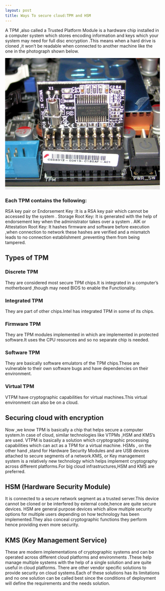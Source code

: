 ```yaml
---
layout: post
title: Ways To secure cloud:TPM and HSM
---
```

A TPM ,also called a Trusted Platform Module is a hardware chip installed in a computer system which stores encoding information and keys which your system may need for full disc encryption .This means when a hard drive is cloned ,it won’t be readable when connected to another machine like the one in the photograph shown below.

![image_tpm](https://raw.githubusercontent.com/techathena/techathena.github.io/master/images/TPM_Asus.jpg)

### Each TPM contains the following:
RSA key pair or Endorsement Key :It is a RSA key pair which cannot be accessed by the system .
Storage Root Key: It is generated with the help of endorsement key when the administrator takes over a system .
AIK or Attestation Root Key: It hashes firmware and software before execution ,when connection to network these hashes are verified and a mismatch leads to no connection establishment ,preventing them from being tampered.

## Types of TPM

### Discrete TPM
They are considered most secure TPM chips.It is integrated in a computer’s motherboard ,though may need BIOS to enable the Functionality.
### Integrated TPM
They are part of other chips.Intel has integrated TPM in some of its chips.
### Firmware TPM
They are TPM modules implemented in which are implemented in protected software.It uses the CPU resources and so no separate chip is needed.
### Software TPM
They are basically software emulators of the TPM chips.These are vulnerable to their own software bugs and have dependencies on their environment.
### Virtual TPM
VTPM have cryptographic capabilities for virtual machines.This virtual environment can also be on a cloud.
## Securing cloud with encryption
Now ,we know TPM is basically a chip that helps secure a computer system.In case of cloud, similar technologies like VTPMs ,HSM and KMS’s are used. VTPM is basically a solution which cryptographic processing capabilities which can act as a TPM for a virtual machine. HSMs , on the other hand ,stand for Hardware Security Modules and are USB devices attached to secure segments of a network.KMS, or Key management system is a relatively new technology which helps implement cryptography across different platforms.For big cloud infrastructures,HSM and KMS are preferred.
## HSM (Hardware Security Module)
It is connected to a secure network segment as a trusted server.This device cannot be cloned or be interfered by external code,hence are quite secure devices. HSM are general purpose devices which allow multiple security options for multiple users depending on how technology has been implemented.They also conceal cryptographic functions they perform hence providing even more security.
## KMS (Key Management Service)
These are modern implementations of cryptographic systems and can be operated across different cloud platforms and environments .These help manage multiple systems with the help of a single solution and are quite useful in cloud platforms.
There are other vendor specific solutions to provide security on cloud systems.Each of these solutions has its limitations and no one solution can be called best since the conditions of deployment will define the requirements and the needs solution.
